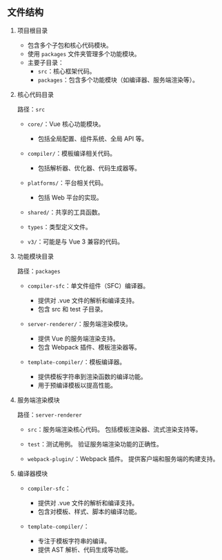 ## 文件结构

1. 项目根目录

    - 包含多个子包和核心代码模块。
    - 使用 `packages` 文件夹管理多个功能模块。
    - 主要子目录：
        - `src`：核心框架代码。
        - `packages`：包含多个功能模块（如编译器、服务端渲染等）。

2. 核心代码目录

    路径：`src`

    - `core/`：Vue 核心功能模块。

        - 包括全局配置、组件系统、全局 API 等。

    - `compiler/`：模板编译相关代码。

        - 包括解析器、优化器、代码生成器等。

    - `platforms/`：平台相关代码。

        - 包括 Web 平台的实现。

    - `shared/`：共享的工具函数。

    - `types`：类型定义文件。

    - `v3/`：可能是与 Vue 3 兼容的代码。

3. 功能模块目录

    路径：`packages`

    - `compiler-sfc`：单文件组件（SFC）编译器。

        - 提供对 .vue 文件的解析和编译支持。
        - 包含 src 和 test 子目录。

    - `server-renderer/`：服务端渲染模块。

        - 提供 Vue 的服务端渲染支持。
        - 包含 Webpack 插件、模板渲染器等。

    - `template-compiler/`：模板编译器。
        - 提供模板字符串到渲染函数的编译功能。
        - 用于预编译模板以提高性能。

4. 服务端渲染模块

    路径：`server-renderer`

    - `src`：服务端渲染核心代码。
      包括模板渲染器、流式渲染支持等。

    - `test`：测试用例。
      验证服务端渲染功能的正确性。

    - `webpack-plugin/`：Webpack 插件。
      提供客户端和服务端的构建支持。

5. 编译器模块

    - `compiler-sfc`：

        - 提供对 .vue 文件的解析和编译支持。
        - 包含对模板、样式、脚本的编译功能。

    - `template-compiler/`：
        - 专注于模板字符串的编译。
        - 提供 AST 解析、代码生成等功能。
